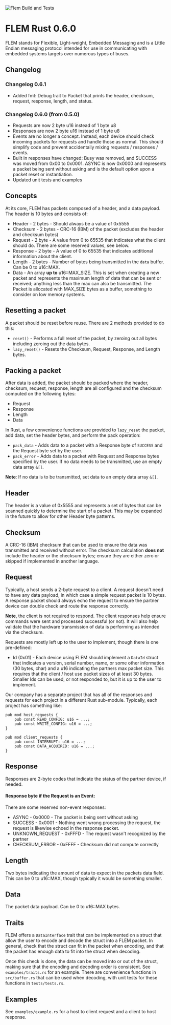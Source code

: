 ![Flem Build and Tests](https://github.com/amcelroy/flem-rust/actions/workflows/rust.yml/badge.svg)

# FLEM Rust 0.6.0

FLEM stands for Flexible, Light-weight, Embedded Messaging and is a Little 
Endian messaging protocol intended for use in communicating with embedded 
systems targets over numerous types of buses. 

## Changelog 

### Changelog 0.6.1
- Added fmt::Debug trait to Packet that prints the header, checksum, request, response, length, and status.

### Changelog 0.6.0 (from 0.5.0)
- Requests are now 2 byte u16 instead of 1 byte u8
- Responses are now 2 byte u16 instead of 1 byte u8
- Events are no longer a concept. Instead, each device should check incoming packets 
for requests and handle those as normal. This should simplify code and prevent
accidentally mixing requests / responses / events.
- Built in responses have changed: Busy was removed, and SUCCESS was moved from 0x00 to 0x0001. ASYNC is now 0x0000 and represents a packet being sent without asking and is the default option upon a packet reset
or instantiation.
- Updated unit tests and examples

## Concepts

At its core, FLEM has packets composed of a header, and a data payload. The 
header is 10 bytes and consists of:
- Header - 2 bytes - Should always be a value of 0x5555
- Checksum - 2 bytes - CRC-16 (IBM) of the packet (excludes the header and 
checksum bytes)
- Request - 2 byte - A value from 0 to 65535 that indicates what the client 
should do. There are some reserved values, see below.
- Response - 2 byte - A value of 0 to 65535 that indicates additional information
 about the client.
- Length - 2 bytes - Number of bytes being transmitted in the `data` buffer. 
Can be 0 to u16::MAX.
- Data - An array **up to** u16::MAX_SIZE. This is set when creating a new 
packet and represents the maximum length of data that can be sent or received; 
anything less than the max can also be transmitted. The Packet is allocated with
MAX_SIZE bytes as a buffer, something to consider on low memory systems.

## Resetting a packet
A packet should be reset before reuse. There are 2 methods provided to do this:
- `reset()` - Performs a full reset of the packet, by zeroing out all bytes
including zeroing out the data bytes.
- `lazy_reset()` - Resets the Checksum, Request, Response, and Length bytes.

## Packing a packet
After data is added, the packet should be packed where the header, checksum,
request, response, length are all configured and the checksum computed on the
following bytes:
- Request
- Response
- Length
- Data

In Rust, a few convenience functions are provided to `lazy_reset` the packet, 
add data, set the header bytes, and perform the pack operation:
- `pack_data` - Adds data to a packet with a Response byte of `SUCCESS` and the
Request byte set by the user.
- `pack_error` - Adds data to a packet with Request and Response bytes specified 
by the user. If no data needs to be transmitted, use an empty data array `&[]`.

__Note__: If no data is to be transmitted, set data to an empty data array 
`&[]`.

## Header
The header is a value of 0x5555 and represents a set of bytes that can be 
scanned quickly to determine the start of a packet. This may be expanded in the 
future to allow for other Header byte patterns.

## Checksum
A CRC-16 (IBM) checksum that can be used to ensure the data was transmitted and
received without error. The checksum calculation **does not** include the 
header or the checksum bytes; ensure they are either zero or skipped if
implemented in another language.

## Request
Typically, a host sends a 2-byte request to a client. A request doesn't need to 
have any data payload, in which case a simple request packet is 10 bytes. 
A response packet should always echo the request to ensure the partner device 
can double check and route the response correctly. 

__Note__, the client is not required to respond. The client responses help 
ensure commands were sent and processed successful (or not). It will also help validate
that the hardware transmission of data is performing as intended via the checksum.

Requests are mostly left up to the user to implement, though there is one 
pre-defined:

- Id (0x01) - Each device using FLEM should implement a `DataId` struct that 
indicates a version, serial number, name, or some other information (30 bytes, 
char) and a u16 indicating the partners max packet size.  This requires that 
the client / host use packet sizes of at least 30 bytes. Smaller Ids can be 
used, or not responded to, but it is up to the user to implement.

Our company has a separate project that has all of the responses and requests
for each project in a different Rust sub-module. Typically, each project has
something like:
```
pub mod host_requests {
    pub const READ_CONFIG: u16 = ...;
    pub const WRITE_CONFIG: u16 = ...;
}

pub mod client_requests {
    pub const INTERRUPT: u16 = ...;
    pub const DATA_ACQUIRED: u16 = ...;
}
```

## Response
Responses are 2-byte codes that indicate the status of the partner device, if needed.  

#### Response byte if the Request is an Event: 
There are some reserved non-event responses:
- ASYNC - 0x0000 - The packet is being sent without asking
- SUCCESS - 0x0001 - Nothing went wrong processing the request, the request is likewise echoed in the response packet.
- UNKNOWN_REQUEST - 0xFFFD - The request wasn't recognized by the partner
- CHECKSUM_ERROR - 0xFFFF - Checksum did not compute correctly

## Length
Two bytes indicating the amount of data to expect in the packets data field. 
This can be 0 to u16::MAX, though typically it would be something smaller. 

## Data
The packet data payload. Can be 0 to u16::MAX bytes. 

## Traits

FLEM offers a `DataInterface` trait that can be implemented on a struct that 
allow the user to encode and decode the struct into a FLEM packet. In general,
check that the struct can fit in the packet when encoding, and that the packet 
has enough data to fit into the struct when decoding. 

Once this check is done, the data can be moved into or out of the struct, making
sure that the encoding and decoding order is consistent. See `examples/traits.rs`
for an example. There are convenience functions in `src/buffer.rs` that can be 
used when decoding, with unit tests for these functions in `tests/tests.rs`.


## Examples

See `examples/example.rs` for a host to client request and a client to host
response.
